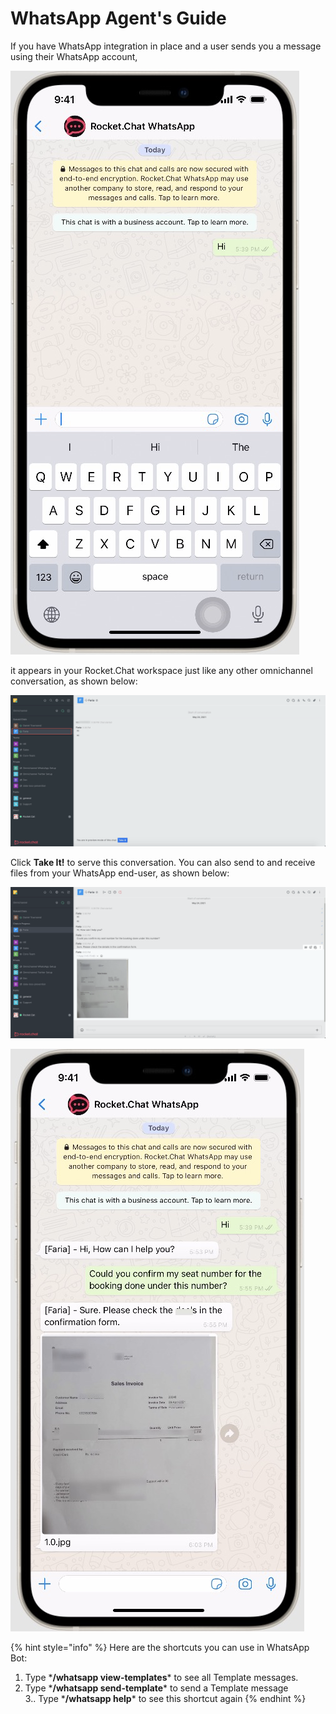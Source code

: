 # WhatsApp Agent's Guide

If you have WhatsApp integration in place and a user sends you a message using their WhatsApp account,

![](../../../.gitbook/assets/image%20%28456%29.png)

it appears in your Rocket.Chat workspace just like any other omnichannel conversation, as shown below:

![](../../../.gitbook/assets/image%20%28442%29.png)

 Click **Take It!** to serve this conversation. You can also send to and receive files from your WhatsApp end-user, as shown below:

![](../../../.gitbook/assets/image%20%28441%29.png)

![](../../../.gitbook/assets/image%20%28465%29.png)

{% hint style="info" %}
Here are the shortcuts you can use in WhatsApp Bot:  
1. Type \***/whatsapp view-templates**\* to see all Template messages.  
2. Type \***/whatsapp send-template**\* to send a Template message  
3.. Type \***/whatsapp help**\* to see this shortcut again
{% endhint %}

